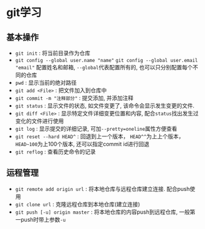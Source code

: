 ﻿# git学习
## 基本操作
- `git init` : 将当前目录作为仓库
- `git config --global user.name "name"`
   `git config --global user.email "email"`
	配置姓名和邮箱, `--global`代表配置所有的, 也可以只分别配置每个不同的仓库 
- `pwd` : 显示当前的绝对路径
- `git add <File>` : 把文件加入到仓库中
- `git commit -m "注释部分"` : 提交添加, 并添加注释
- `git status` : 显示文件的状态, 如文件变更了, 该命令会显示发生变更的文件.
- `git diff <File>` : 显示特定文件详细变更位置和内容, 配合`status`找出发生过变化的文件进行使用
- `git log` : 显示提交的详细记录, 可加`--pretty=oneline`属性方便查看
- `git reset --hard HEAD^` : 回退到上一个版本， `HEAD^^`为上上个版本， `HEAD~100`为上100个版本, 还可以指定commit id进行回退
- `git reflog` : 查看历史命令的记录

## 运程管理
- `git remote add origin url` : 将本地仓库与远程仓库建立连接. 配合push使用
- `git clone url` : 克隆远程仓库到本地仓库(建立连接)
- `git push [-u] origin master` : 将本地仓库的内容push到远程仓库, 一般第一push时带上参数`-u`

